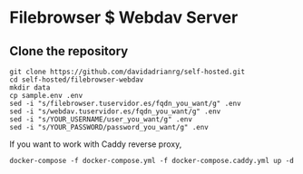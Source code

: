 # Filebrowser $ Webdav Server

## Clone the repository

```
git clone https://github.com/davidadrianrg/self-hosted.git
cd self-hosted/filebrowser-webdav
mkdir data
cp sample.env .env
sed -i "s/filebrowser.tuservidor.es/fqdn_you_want/g" .env
sed -i "s/webdav.tuservidor.es/fqdn_you_want/g" .env
sed -i "s/YOUR_USERNAME/user_you_want/g" .env
sed -i "s/YOUR_PASSWORD/password_you_want/g" .env
```

If you want to work with Caddy reverse proxy,

```
docker-compose -f docker-compose.yml -f docker-compose.caddy.yml up -d
```